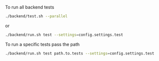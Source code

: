 To run all backend tests

```bash
./backend/test.sh --parallel
```
or
```bash
./backend/run.sh test --settings=config.settings.test
```


To run a specific tests pass the path
```bash
./backend/run.sh test path.to.tests --settings=config.settings.test
```
